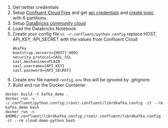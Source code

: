 1. Get twitter credentials
2. Setup [Confluent Cloud Free](https://www.confluent.io/get-started/) and get [api credentials](https://docs.confluent.io/cloud/current/access-management/authenticate/api-keys/api-keys.html) and [create topic](https://docs.confluent.io/cloud/current/get-started/index.html#step-2-create-a-ak-topic) with 6 partitions.
3. Setup [DataBricks community cloud](https://databricks.com/try-databricks)
4. Load the Databricks Notebook
5. Create your config file `vi ~/.confluent/python.config` replace HOST, API_KEY, API_SECRET with the values from Confluent Cloud
   ```
   #kafka
   bootstrap.servers={HOST}:9092
   security.protocol=SASL_SSL
   sasl.mechanisms=PLAIN
   sasl.username={API_KEY}
   sasl.password={API_SECRET}   
   ```
7. Create env file named `config.env` this will be ignored by .gitignore
9. Build and run the Docker Container
  ```
  docker build -t kafka_demo .
  docker run -v ~/.confluent/python.config:/root/.confluent/librdkafka.config -it --rm kafka_demo bash
  docker run -v $HOME/.confluent/librdkafka.config:/root/.confluent/librdkafka.config -it --rm cloud-demo-python bash
  ```
